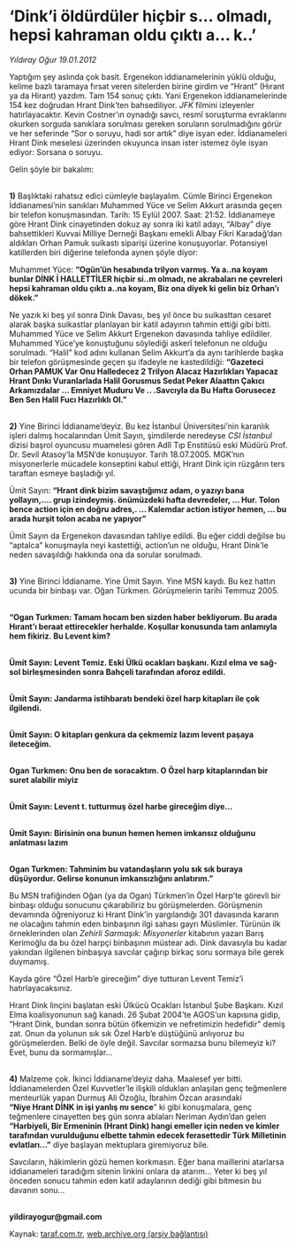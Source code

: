 # ‘Dink’i öldürdüler hiçbir s... olmadı, hepsi kahraman oldu çıktı a... k..’

*Yıldıray Oğur 19.01.2012*

<div class="yazi"><p>Yaptığım şey aslında çok basit. Ergenekon iddianamelerinin yüklü olduğu, kelime bazlı taramaya fırsat veren sitelerden birine girdim ve “Hrant” (Hırant ya da Hirant) yazdım. Tam 154 sonuç çıktı. Yani Ergenekon iddianamelerinde 154 kez doğrudan Hrant Dink’ten bahsediliyor. <i>JFK</i> filmini izleyenler hatırlayacaktır. Kevin Costner’ın oynadığı savcı, resmî soruşturma evraklarını okurken sorguda sanıklara sorulması gereken soruların sorulmadığını görür ve her seferinde “Sor o soruyu, hadi sor artık” diye isyan eder. İddianameleri Hrant Dink meselesi üzerinden okuyunca insan ister istemez öyle isyan ediyor: Sorsana o soruyu.</p>
<p>Gelin şöyle bir bakalım:</p>
<p><b><br/>1)</b> Başlıktaki rahatsız edici cümleyle başlayalım. Cümle Birinci Ergenekon İddianamesi’nin sanıkları Muhammed Yüce ve Selim Akkurt arasında geçen bir telefon konuşmasından. Tarih: 15 Eylül 2007. Saat: 21:52. İddianameye göre Hrant Dink cinayetinden dokuz ay sonra iki katil adayı, “Albay” diye bahsettikleri Kuvvai Milliye Derneği Başkanı emekli Albay Fikri Karadağ’dan aldıkları Orhan Pamuk suikastı siparişi üzerine konuşuyorlar. Potansiyel katillerden biri diğerine telefonda aynen şöyle diyor: </p>
<p>Muhammet Yüce: <b>“Ogün’ün hesabında trilyon varmış. Ya a..na koyam bunlar DİNK İ HALLETTİLER hiçbir si..m olmadı, ne akrabaları ne çevreleri hepsi kahraman oldu çıktı a..na koyam, Biz ona diyek ki gelin biz Orhan’ı dökek.”</b></p>
<p>Ne yazık ki beş yıl sonra Dink Davası, beş yıl önce bu suikasttan cesaret alarak başka suikastlar planlayan bir katil adayının tahmin ettiği gibi bitti. Muhammed Yüce ve Selim Akkurt Ergenekon davasında tahliye edildiler. Muhammed Yüce’ye konuştuğunu söylediği askerî telefonun ne olduğu sorulmadı. “Halil” kod adını kullanan Selim Akkurt’a da aynı tarihlerde başka bir telefon görüşmesinde geçen şu ifadeyle ne kastedildiği: <b>“Gazeteci Orhan PAMUK Var Onu Halledecez 2 Trilyon Alacaz Hazırlıkları Yapacaz Hrant Dınkı Vuranlarlada Halil Gorusmus Sedat Peker Alaattın Çakıcı Arkamızdalar ... Emniyet Muduru Ve .. .Savcıyla da Bu Hafta Gorusecez Ben Sen Halil Fucı Hazırlıklı Ol.” </b></p>
<p><b><br/>2)</b> Yine Birinci İddianame’deyiz. Bu kez İstanbul Üniversitesi’nin karanlık işleri dalmış hocalarından Ümit Sayın, şimdilerde neredeyse <i>CSI İstanbul</i> dizisi başrol oyuncusu muamelesi gören Adlî Tıp Enstitüsü eski Müdürü Prof. Dr. Sevil Atasoy’la MSN’de konuşuyor. Tarih 18.07.2005. MGK’nın misyonerlerle mücadele konseptini kabul ettiği, Hrant Dink için rüzgârın ters taraftan esmeye başladığı yıl. </p>
<p>Ümit Sayın: <b>“Hrant dink bizim savaştığımız adam, o yazıyı bana yollayın,.... grup izindeymiş. önümüzdeki hafta devredeler, ... Hur. Tolon bence action için en doğru adres,. ... Kalemdar action istiyor hemen, ... bu arada hurşit tolon acaba ne yapıyor”</b></p>
<p>Ümit Sayın da Ergenekon davasından tahliye edildi. Bu eğer ciddi değilse bu “aptalca” konuşmayla neyi kastettiği, action’un ne olduğu, Hrant Dink’le neden savaşıldığı hakkında ona da sorular sorulmadı.</p>
<p><b><br/>3)</b> Yine Birinci İddianame. Yine Ümit Sayın. Yine MSN kaydı. Bu kez hattın ucunda bir binbaşı var. Oğan Türkmen. Görüşmelerin tarihi Temmuz 2005.</p>
<p><b><br/>“Ogan Turkmen: Tamam hocam ben sizden haber bekliyorum. Bu arada Hırant’ı beraat ettirecekler herhalde. Koşullar konusunda tam anlamıyla hem fikiriz. Bu Levent kim?</b></p>
<p><b><br/>Ümit Sayın: Levent Temiz. Eski Ülkü ocakları başkanı. Kızıl elma ve sağ-sol birleşmesinden sonra Bahçeli tarafından aforoz edildi.</b></p>
<p><b><br/>Ümit Sayın: Jandarma istihbaratı bendeki özel harp kitapları ile çok ilgilendi.</b></p>
<p><b><br/>Ümit Sayın: O kitapları genkura da çekmemiz lazım levent paşaya ileteceğim.</b></p>
<p><b><br/>Ogan Turkmen: Onu ben de soracaktım. O Özel harp kitaplarından bir suret alabilir miyiz</b></p>
<p><b><br/>Ümit Sayın: Levent t. tutturmuş özel harbe gireceğim diye...</b></p>
<p><b><br/>Ümit Sayın: Birisinin ona bunun hemen hemen imkansız olduğunu anlatması lazım </b></p>
<p><b><br/>Ogan Turkmen: Tahminim bu vatandaşların yolu sık sık buraya düşüyordur. Gelirse konunun imkansızlığını anlatırım.”</b></p>
<p>Bu MSN trafiğinden Oğan (ya da Ogan) Türkmen’in Özel Harp’te görevli bir binbaşı olduğu sonucunu çıkarabiliriz bu görüşmelerden. Görüşmenin devamında öğreniyoruz ki Hrant Dink’in yargılandığı 301 davasında kararın ne olacağını tahmin eden binbaşının ilgi sahası gayrı Müslimler. Türünün ilk örneklerinden olan <i>Zehirli Sarmaşık: Misyonerler</i> kitabının yazarı Barış Kerimoğlu da bu özel harpçi binbaşının müstear adı. Dink davasıyla bu kadar yakından ilgilenen binbaşıya savcılar çağırıp birkaç soru sormaya bile gerek duymamış.</p>
<p>Kayda göre “Özel Harb’e gireceğim” diye tutturan Levent Temiz’i hatırlayacaksınız. </p>
<p>Hrant Dink linçini başlatan eski Ülkücü Ocakları İstanbul Şube Başkanı. Kızıl Elma koalisyonunun sağ kanadı.<b> </b>26 Şubat 2004’te AGOS’un kapısına gidip, “Hrant Dink, bundan sonra bütün öfkemizin ve nefretimizin hedefidir” demiş zat. Onun da yolunun sık sık Özel Harb’e düştüğünü anlıyoruz bu görüşmelerden. Belki de öyle değil. Savcılar sormazsa bunu bilemeyiz ki? Evet, bunu da sormamışlar...</p>
<p><b><br/>4)</b> Malzeme çok. İkinci İddianame’deyiz daha. Maalesef yer bitti. İddianamelerden Özel Kuvvetler’le ilişkili oldukları anlaşılan genç teğmenlere menteurlük yapan Durmuş Ali Özoğlu, İbrahim Özcan arasındaki <b>“Niye Hrant DİNK in işi yanlış mı sence</b>” ki gibi konuşmalara, genç teğmenlere cinayetten beş gün sonra ablaları Neriman Aydın’dan gelen <b>“Harbiyeli, Bir Ermeninin (Hrant Dink) hangi emeller için neden ve kimler tarafından vurulduğunu elbette tahmin edecek ferasettedir Türk Milletinin evlatları...”</b> diye başlayan mektuplara giremiyoruz bile.</p>
<p>Savcıların, hâkimlerin gözü hemen korkmasın. Eğer bana maillerini atarlarsa iddianameleri taradığım sitenin linkini onlara da atarım... Yeter ki beş yıl önceden sonucu tahmin eden katil adaylarının dediği gibi bitmesin bu davanın sonu...</p>
<p><b><br/>yildirayogur@gmail.com</b></p>
</div>

Kaynak: [taraf.com.tr](http://www.taraf.com.tr/yildiray-ogur/makale-dink-i-oldurduler-hicbir-s-olmadi-hepsi.htm), [web.archive.org (arşiv bağlantısı)](http://web.archive.org/web/20130709122847/http://www.taraf.com.tr/yildiray-ogur/makale-dink-i-oldurduler-hicbir-s-olmadi-hepsi.htm)
